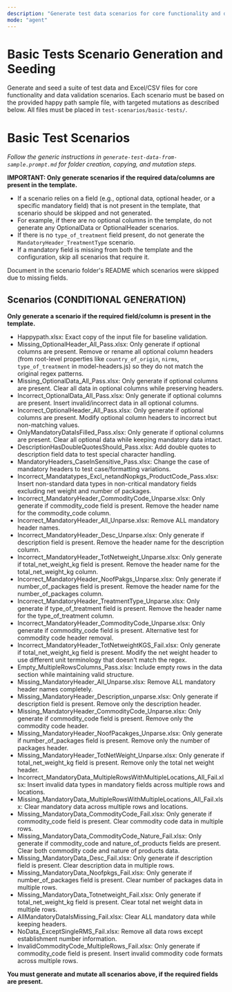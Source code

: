 ```yaml
---
description: "Generate test data scenarios for core functionality and data validation in the basic-tests folder. Strictly follow the scenario list and mutation instructions below."
mode: "agent"
---
```



# Basic Tests Scenario Generation and Seeding


Generate and seed a suite of test data and Excel/CSV files for core functionality and data validation scenarios. Each scenario must be based on the provided happy path sample file, with targeted mutations as described below. All files must be placed in `test-scenarios/basic-tests/`.


# Basic Test Scenarios

_Follow the generic instructions in `generate-test-data-from-sample.prompt.md` for folder creation, copying, and mutation steps._

**IMPORTANT: Only generate scenarios if the required data/columns are present in the template.**

- If a scenario relies on a field (e.g., optional data, optional header, or a specific mandatory field) that is not present in the template, that scenario should be skipped and not generated.
- For example, if there are no optional columns in the template, do not generate any OptionalData or OptionalHeader scenarios.
- If there is no `type_of_treatment` field present, do not generate the `MandatoryHeader_TreatmentType` scenario.
- If a mandatory field is missing from both the template and the configuration, skip all scenarios that require it.

Document in the scenario folder's README which scenarios were skipped due to missing fields.

## Scenarios (CONDITIONAL GENERATION)

**Only generate a scenario if the required field/column is present in the template.**

- Happypath.xlsx: Exact copy of the input file for baseline validation.
- Missing_OptionalHeader_All_Pass.xlsx: Only generate if optional columns are present. Remove or rename all optional column headers (from root-level properties like `country_of_origin`, `nirms`, `type_of_treatment` in model-headers.js) so they do not match the original regex patterns.
- Missing_OptionalData_All_Pass.xlsx: Only generate if optional columns are present. Clear all data in optional columns while preserving headers.
- Incorrect_OptionalData_All_Pass.xlsx: Only generate if optional columns are present. Insert invalid/incorrect data in all optional columns.
- Incorrect_OptionalHeader_All_Pass.xlsx: Only generate if optional columns are present. Modify optional column headers to incorrect but non-matching values.
- OnlyMandatoryDataIsFilled_Pass.xlsx: Only generate if optional columns are present. Clear all optional data while keeping mandatory data intact.
- DescriptionHasDoubleQuotesShould_Pass.xlsx: Add double quotes to description field data to test special character handling.
- MandatoryHeaders_CaseInSensitive_Pass.xlsx: Change the case of mandatory headers to test case/formatting variations.
- Incorrect_Mandatatypes_Excl_netandNopkgs_ProductCode_Pass.xlsx: Insert non-standard data types in non-critical mandatory fields excluding net weight and number of packages.
- Incorrect_MandatoryHeader_CommodityCode_Unparse.xlsx: Only generate if commodity_code field is present. Remove the header name for the commodity_code column.
- Incorrect_MandatoryHeader_All_Unparse.xlsx: Remove ALL mandatory header names.
- Incorrect_MandatoryHeader_Desc_Unparse.xlsx: Only generate if description field is present. Remove the header name for the description column.
- Incorrect_MandatoryHeader_TotNetweight_Unparse.xlsx: Only generate if total_net_weight_kg field is present. Remove the header name for the total_net_weight_kg column.
- Incorrect_MandatoryHeader_NoofPakgs_Unparse.xlsx: Only generate if number_of_packages field is present. Remove the header name for the number_of_packages column.
- Incorrect_MandatoryHeader_TreatmentType_Unparse.xlsx: Only generate if type_of_treatment field is present. Remove the header name for the type_of_treatment column.
- Incorrect_MandatoryHeader_CommodityCode_Unparse.xlsx: Only generate if commodity_code field is present. Alternative test for commodity code header removal.
- Incorrect_MandatoryHeader_TotNetweightKGS_Fail.xlsx: Only generate if total_net_weight_kg field is present. Modify the net weight header to use different unit terminology that doesn't match the regex.
- Empty_MultipleRowsColumns_Pass.xlsx: Include empty rows in the data section while maintaining valid structure.
- Missing_MandatoryHeader_All_Unparse.xlsx: Remove ALL mandatory header names completely.
- Missing_MandatoryHeader_Description_unparse.xlsx: Only generate if description field is present. Remove only the description header.
- Missing_MandatoryHeader_CommodityCode_Unparse.xlsx: Only generate if commodity_code field is present. Remove only the commodity code header.
- Missing_MandatoryHeader_NoofPacakges_Unparse.xlsx: Only generate if number_of_packages field is present. Remove only the number of packages header.
- Missing_MandatoryHeader_TotNetWeight_Unparse.xlsx: Only generate if total_net_weight_kg field is present. Remove only the total net weight header.
- Incorrect_MandatoryData_MultipleRowsWithMultipleLocations_All_Fail.xlsx: Insert invalid data types in mandatory fields across multiple rows and locations.
- Missing_MandatoryData_MultipleRowsWithMultipleLocations_All_Fail.xlsx: Clear mandatory data across multiple rows and locations.
- Missing_MandatoryData_CommodityCode_Fail.xlsx: Only generate if commodity_code field is present. Clear commodity code data in multiple rows.
- Missing_MandatoryData_CommodityCode_Nature_Fail.xlsx: Only generate if commodity_code and nature_of_products fields are present. Clear both commodity code and nature of products data.
- Missing_MandatoryData_Desc_Fail.xlsx: Only generate if description field is present. Clear description data in multiple rows.
- Missing_MandatoryData_Noofpkgs_Fail.xlsx: Only generate if number_of_packages field is present. Clear number of packages data in multiple rows.
- Missing_MandatoryData_Totnetweight_Fail.xlsx: Only generate if total_net_weight_kg field is present. Clear total net weight data in multiple rows.
- AllMandatoryDataIsMissing_Fail.xlsx: Clear ALL mandatory data while keeping headers.
- NoData_ExceptSingleRMS_Fail.xlsx: Remove all data rows except establishment number information.
- InvalidCommodityCode_MultipleRows_Fail.xlsx: Only generate if commodity_code field is present. Insert invalid commodity code formats across multiple rows.

**You must generate and mutate all scenarios above, if the required fields are present.**
